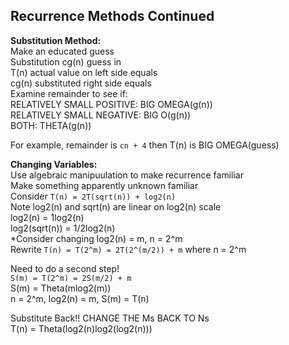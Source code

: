## Recurrence Methods Continued
**Substitution Method:**  
Make an educated guess  
Substitution cg(n) guess in  
T(n) actual value on left side equals  
cg(n) substituted right side equals  
Examine remainder to see if:  
RELATIVELY SMALL POSITIVE: BIG OMEGA(g(n))  
RELATIVELY SMALL NEGATIVE: BIG O(g(n))  
BOTH: THETA(g(n))  

For example, remainder is ```cn + 4``` then T(n) is BIG
OMEGA(guess)  

**Changing Variables:**  
Use algebraic manipuulation to make recurrence familiar  
Make something apparently unknown familiar  
Consider ```T(n) = 2T(sqrt(n)) + log2(n)```  
Note log2(n) and sqrt(n) are linear on log2(n) scale  
log2(n) = 1log2(n)  
log2(sqrt(n)) = 1/2log2(n)  
*Consider changing log2(n) = m, n = 2^m  
Rewrite ```T(n) = T(2^m) = 2T(2^(m/2)) + m``` where n = 2^m  

Need to do a second step!  
```S(m) = T(2^m) = 2S(m/2) + m```  
S(m) = Theta(mlog2(m))  
n = 2^m, log2(n) = m, S(m) = T(n)  

Substitute Back!! CHANGE THE Ms BACK TO Ns  
T(n) = Theta(log2(n)log2(log2(n)))  


